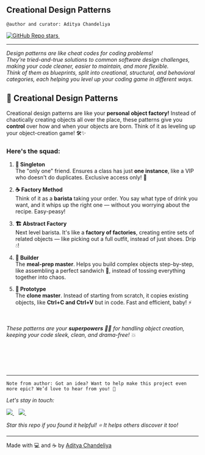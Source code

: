 ## __Creational Design Patterns__

```@author and curator: Aditya Chandeliya```
<p align='left'>
  <a href="#">
  <img alt="GitHub Repo stars" src="https://img.shields.io/github/stars/absolute-bonkers/design-patterns-creational?style=for-the-badge">
</a>&nbsp;&nbsp;
</p>

---
*Design patterns are like cheat codes for coding problems! <br/>
They’re tried-and-true solutions to common software design challenges,
making your code cleaner, easier to maintain, and more flexible. <br/>
Think of them as blueprints, split into creational, structural, and behavioral categories,
each helping you level up your coding game in different ways.*

## 🎨 Creational Design Patterns

Creational design patterns are like your **personal object factory!** Instead of chaotically creating objects all over
the place, these patterns give you **control** over how and when your objects are born. Think of it as leveling up your
object-creation game! 🛠️✨

### Here's the squad:

1. **🥇 Singleton**  
   The "only one" friend. Ensures a class has just **one instance**, like a VIP who doesn't do duplicates. Exclusive
   access only! 🔑

2. **☕ Factory Method**  
   Think of it as a **barista** taking your order. You say what type of drink you want, and it whips up the right one —
   without you worrying about the recipe. Easy-peasy!

3. **🏗️ Abstract Factory**  
   Next level barista. It's like a **factory of factories**, creating entire sets of related objects — like picking out
   a full outfit, instead of just shoes. Drip 💧!

4. **🥪 Builder**  
   The **meal-prep master**. Helps you build complex objects step-by-step, like assembling a perfect sandwich 🥪, instead
   of tossing everything together into chaos.

5. **🧬 Prototype**  
   The **clone master**. Instead of starting from scratch, it copies existing objects, like **Ctrl+C and Ctrl+V** but in
   code. Fast and efficient, baby! ⚡

<br/>

*These patterns are your **superpowers** 🦸‍♂️ for handling object creation, keeping your code sleek, clean, and
drama-free! 💥*


<br/>
<br/>
<br/>
<br/>

---
```Note from author: Got an idea? Want to help make this project even more epic? We’d love to hear from you! 🤩```

*Let's stay in touch:*

<p>
<a href="https://github.com/imchandeliya">
    <img src="https://img.shields.io/badge/LinkedIn-0077B5?style=for-the-badge&logo=linkedin&logoColor=white" />
</a>&nbsp;&nbsp;
<a href="https://github.com/imchandeliya">
    <img src="https://img.shields.io/badge/GitHub-100000?style=for-the-badge&logo=github&logoColor=white" />
</a>&nbsp;&nbsp;
</p>

*Star this repo if you found it helpful! ⭐ It helps others discover it too!*

---

Made with 💻 and ☕ by [Aditya Chandeliya](https://github.com/imchandeliya)